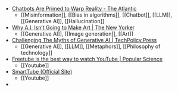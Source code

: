 - [Chatbots Are Primed to Warp Reality - The Atlantic](https://www.theatlantic.com/technology/archive/2024/08/chatbots-false-memories/679660/)
	- [[Misinformation]], [[Bias in algorithms]], [[Chatbot]], [[LLM]], [[Generative AI]], [[Hallucination]]
- [Why A.I. Isn’t Going to Make Art | The New Yorker](https://www.newyorker.com/culture/the-weekend-essay/why-ai-isnt-going-to-make-art)
	- [[Generative AI]], [[Image generation]], [[Art]]
- [Challenging The Myths of Generative AI | TechPolicy.Press](https://www.techpolicy.press/challenging-the-myths-of-generative-ai/)
	- [[Generative AI]], [[LLM]], [[Metaphors]], [[Philosophy of technology]]
- [Freetube is the best way to watch YouTube | Popular Science](https://www.popsci.com/diy/youtube-alternative-freetube/)
	- [[Youtube]]
- [SmartTube (Official Site)](https://smarttubeapp.github.io/)
	- [[Youtube]]
-